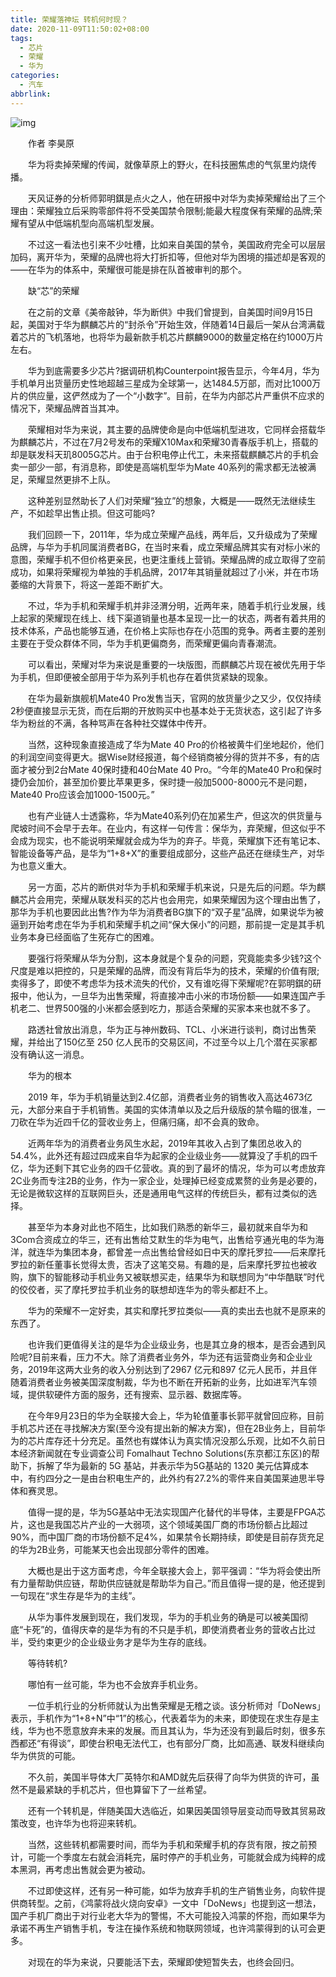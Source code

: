```yaml
---
title: 荣耀落神坛 转机何时现？
date: 2020-11-09T11:50:02+08:00
tags:
  - 芯片
  - 荣耀
  - 华为
categories:
  - 汽车
abbrlink:
---
```


![img](https://cdn.jsdelivr.net/gh/yakeing/Documentation@main/Hexo/images/2489-iyywcsz0009820.jpg)

　　作者 李昊原

　　华为将卖掉荣耀的传闻，就像草原上的野火，在科技圈焦虑的气氛里灼烧传播。

　　天风证券的分析师郭明錤是点火之人，他在研报中对华为卖掉荣耀给出了三个理由：荣耀独立后采购零部件将不受美国禁令限制;能最大程度保有荣耀的品牌;荣耀有望从中低端机型向高端机型发展。

　　不过这一看法也引来不少吐槽，比如来自美国的禁令，美国政府完全可以层层加码，离开华为，荣耀的品牌也将大打折扣等，但他对华为困境的描述却是客观的——在华为的体系中，荣耀很可能是排在队首被审判的那个。

　　缺“芯”的荣耀

　　在之前的文章《美帝敲钟，华为断供》中我们曾提到，自美国时间9月15日起，美国对于华为麒麟芯片的“封杀令”开始生效，伴随着14日最后一架从台湾满载着芯片的飞机落地，也将华为最新款手机芯片麒麟9000的数量定格在约1000万片左右。

　　华为到底需要多少芯片?据调研机构Counterpoint报告显示，今年4月，华为手机单月出货量历史性地超越三星成为全球第一，达1484.5万部，而对比1000万片的供应量，这俨然成为了一个“小数字”。目前，在华为内部芯片严重供不应求的情况下，荣耀品牌首当其冲。

　　荣耀相对华为来说，其主要的品牌使命是向中低端机型进攻，它同样会搭载华为麒麟芯片，不过在7月2号发布的荣耀X10Max和荣耀30青春版手机上，搭载的却是联发科天玑8005G芯片。由于台积电停止代工，未来搭载麒麟芯片的手机会卖一部少一部，有消息称，即使是高端机型华为Mate 40系列的需求都无法被满足，荣耀显然更排不上队。

　　这种差别显然助长了人们对荣耀“独立”的想象，大概是——既然无法继续生产，不如趁早出售止损。但这可能吗?

　　我们回顾一下，2011年，华为成立荣耀产品线，两年后，又升级成为了荣耀品牌，与华为手机同属消费者BG，在当时来看，成立荣耀品牌其实有对标小米的意图，荣耀手机不但价格更亲民，也更注重线上营销。荣耀品牌的成立取得了空前成功，如果将荣耀视为单独的手机品牌，2017年其销量就超过了小米，并在市场萎缩的大背景下，将这一差距不断扩大。

　　不过，华为手机和荣耀手机并非泾渭分明，近两年来，随着手机行业发展，线上起家的荣耀现在线上、线下渠道销量也基本呈现一比一的状态，两者有着共用的技术体系，产品也能够互通，在价格上实际也存在小范围的竞争。两者主要的差别主要在于受众群体不同，华为手机更偏商务，而荣耀更偏向青春潮流。

　　可以看出，荣耀对华为来说是重要的一块版图，而麒麟芯片现在被优先用于华为手机，但即便被全部用于华为系列手机也存在着供货紧缺的现象。

　　在华为最新旗舰机Mate40 Pro发售当天，官网的放货量少之又少，仅仅持续2秒便直接显示无货，而在后期的开放购买中也基本处于无货状态，这引起了许多华为粉丝的不满，各种骂声在各种社交媒体中传开。

　　当然，这种现象直接造成了华为Mate 40 Pro的价格被黄牛们坐地起价，他们的利润空间变得更大。据Wise财经报道，每个经销商被分得的货并不多，有的店面才被分到2台Mate 40保时捷和40台Mate 40 Pro。“今年的Mate40 Pro和保时捷仍会加价，甚至加价要比苹果更多，保时捷一般加5000-8000元不是问题，Mate40 Pro应该会加1000-1500元。”

　　也有产业链人士透露称，华为Mate40系列仍在加紧生产，但这次的供货量与爬坡时间不会早于去年。在业内，有这样一句传言：保华为，弃荣耀，但这似乎不会成为现实，也不能说明荣耀就会成为华为的弃子。毕竟，荣耀旗下还有笔记本、智能设备等产品，是华为“1+8+X”的重要组成部分，这些产品还在继续生产，对华为也意义重大。

　　另一方面，芯片的断供对华为手机和荣耀手机来说，只是先后的问题。华为麒麟芯片会用完，荣耀从联发科买的芯片也会用完，如果荣耀因为这个理由出售了，那华为手机也要因此出售?作为华为消费者BG旗下的“双子星”品牌，如果说华为被逼到开始考虑在华为手机和荣耀手机之间“保大保小”的问题，那前提一定是其手机业务本身已经面临了生死存亡的困难。

　　要强行将荣耀从华为分割，这本身就是个复杂的问题，究竟能卖多少钱?这个尺度是难以把控的，只是荣耀的品牌，而没有背后华为的技术，荣耀的价值有限;卖得多了，即使不考虑华为技术流失的代价，又有谁吃得下荣耀呢?在郭明錤的研报中，他认为，一旦华为出售荣耀，将直接冲击小米的市场份额——如果连国产手机老二、世界500强的小米都会感到吃力，那适合荣耀的买家本来也就不多了。

　　路透社曾放出消息，华为正与神州数码、TCL、小米进行谈判，商讨出售荣耀，并给出了150亿至 250 亿人民币的交易区间，不过至今以上几个潜在买家都没有确认这一消息。

　　华为的根本

　　2019 年，华为手机销量达到2.4亿部，消费者业务的销售收入高达4673亿元，大部分来自于手机销售。美国的实体清单以及之后升级版的禁令瞄的很准，一刀砍在华为近四千亿的营收业务上，但痛归痛，却不会真的致命。

　　近两年华为的消费者业务风生水起，2019年其收入占到了集团总收入的54.4%，此外还有超过四成来自华为起家的企业级业务——就算没了手机的四千亿，华为还剩下其它业务的四千亿营收。真的到了最坏的情况，华为可以考虑放弃2C业务而专注2B的业务，作为一家企业，处理掉已经变成累赘的业务是必要的，无论是微软这样的互联网巨头，还是通用电气这样的传统巨头，都有过类似的选择。

　　甚至华为本身对此也不陌生，比如我们熟悉的新华三，最初就来自华为和3Com合资成立的华三，还有出售给艾默生的华为电气，出售给亨通光电的华为海洋，就连华为集团本身，都曾差一点出售给曾经如日中天的摩托罗拉——后来摩托罗拉的新任董事长觉得太贵，否决了这笔交易。有趣的是，后来摩托罗拉也被收购，旗下的智能移动手机业务又被联想买走，结果华为和联想同为“中华酷联”时代的佼佼者，买了摩托罗拉手机业务的联想却连华为的零头都赶不上。

　　华为的荣耀不一定好卖，其实和摩托罗拉类似——真的卖出去也就不是原来的东西了。

　　也许我们更值得关注的是华为企业级业务，也是其立身的根本，是否会遇到风险呢?目前来看，压力不大。除了消费者业务外，华为还有运营商业务和企业业务，2019年这两大业务的收入分别达到了2967 亿元和897 亿元人民币，并且伴随着消费者业务被美国深度制裁，华为也不断在开拓新的业务，比如进军汽车领域，提供软硬件方面的服务，还有搜索、显示器、数据库等。

　　在今年9月23日的华为全联接大会上，华为轮值董事长郭平就曾回应称，目前手机芯片还在寻找解决方案(至今没有提出新的解决方案)，但在2B业务上，目前华为的芯片库存还十分充足。虽然也有媒体认为真实情况没那么乐观，比如不久前日本经济新闻就在专业调查公司 Fomalhaut Techno Solutions(东京都江东区)的帮助下，拆解了华为最新的 5G 基站，并表示华为5G基站的 1320 美元估算成本中，有约四分之一是由台积电生产的，此外约有27.2%的零件来自美国莱迪思半导体和赛灵思。

　　值得一提的是，华为5G基站中无法实现国产化替代的半导体，主要是FPGA芯片，这也是我国芯片产业的一大弱项，这个领域美国厂商的市场份额占比超过90%，而中国厂商的市场份额不足4%，如果禁令长期持续，即使是目前存货充足的华为2B业务，可能某天也会出现部分零件的困难。

　　大概也是出于这方面考虑，今年全联接大会上，郭平强调：“华为将会使出所有力量帮助供应链，帮助供应链就是帮助华为自己。”而且值得一提的是，他还提到一句现在“求生存是华为的主线”。

　　从华为事件发展到现在，我们发现，华为的手机业务的确是可以被美国彻底“卡死”的，值得庆幸的是华为有的不只是手机，即使消费者业务的营收占比过半，受约束更少的企业级业务才是华为生存的底线。

　　等待转机?

　　哪怕有一丝可能，华为也不会放弃手机业务。

　　一位手机行业的分析师就认为出售荣耀是无稽之谈。该分析师对「DoNews」表示，手机作为“1+8+N”中“1”的核心，代表着华为的未来，即使现在求生存是主线，华为也不愿意放弃未来的发展。而且其认为，华为还没有到最后时刻，很多东西都还“有得谈”，即使台积电无法代工，也有部分厂商，比如高通、联发科继续向华为供货的可能。

　　不久前，美国半导体大厂英特尔和AMD就先后获得了向华为供货的许可，虽然不是最紧缺的手机芯片，但也算留下了一丝希望。

　　还有一个转机是，伴随美国大选临近，如果因美国领导层变动而导致其贸易政策改变，也许华为也将迎来转机。

　　当然，这些转机都需要时间，而华为手机和荣耀手机的存货有限，按之前预计，可能一个季度左右就会消耗完，届时停产的手机业务，可能就会成为纯粹的成本黑洞，再考虑出售就会更为被动。

　　不过即使这样，还有另一种可能，如华为放弃手机的生产销售业务，向软件提供商转型。之前，《鸿蒙将战火烧向安卓》一文中「DoNews」也提到这一想法，国产手机厂商出于对行业老大华为的警惕，不大可能投入鸿蒙的怀抱，而如果华为承诺不再生产销售手机，专注在操作系统和物联网领域，也许鸿蒙得到的认可会更多。

　　对现在的华为来说，只要能活下去，荣耀即使短暂失去，也终会回归。